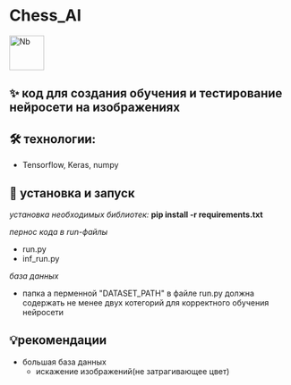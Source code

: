 # Chess_AI

<img width="62" height="62" alt="Nb" src="https://github.com/user-attachments/assets/9f7ff343-81db-4886-a3a4-ad8dcabd4752" />

## ✨ код для создания обучения и тестирование нейросети на изображениях 

## 🛠️ технологии: 
- Tensorflow, Keras, numpy

## 🚀 установка и запуск 
*установка необходимых библиотек:*
**pip install -r requirements.txt**

*пернос кода в run-файлы*
- run.py
- inf_run.py

*база данных*
- папка а перменной "DATASET_PATH" в файле run.py должна содержать не менее двух котегорий для корректного обучения нейросети

## 💡рекомендации
- большая база данных
    - искажение изображений(не затрагивающее цвет)



